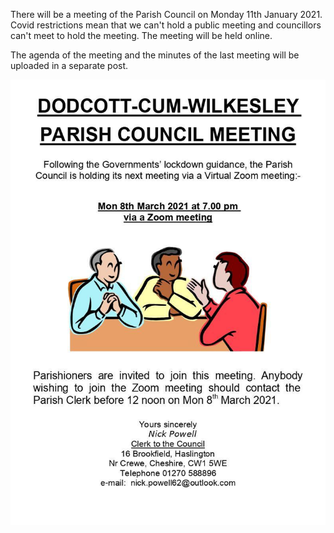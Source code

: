 <!--
.. title: Parish Council Meeting Monday 11th January 2021.
.. slug: 2021-03-01-meeting
.. date: 2021-03-01 02:49:30 UTC
.. tags: parishcouncil
.. category:
.. link:
.. description:
.. type: text
-->
There will be a meeting of the Parish Council on Monday 11th January 2021. Covid restrictions mean that we can't hold a public meeting and councillors can't meet to hold the meeting. The meeting will be held online.

The agenda of the meeting and the minutes of the last meeting will be uploaded in a separate post.


<img src="/images/agenda-public-notice-2021-03-08.jpg">
